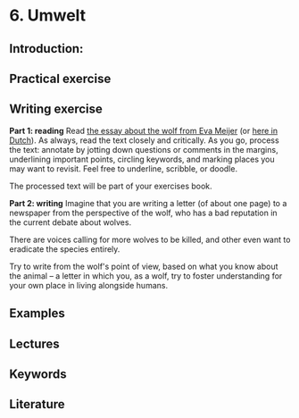 # 6. Umwelt

## Introduction: 

## Practical exercise

## Writing exercise
__Part 1: reading__
Read [the essay about the wolf from Eva Meijer](files/the-wolf-is-not-angry.pdf) (or [here in Dutch](files/de-wolf-is-niet-boos.pdf)). As always, read the text closely and critically. As you go, process the text: annotate by jotting down questions or comments in the margins, underlining important points, circling keywords, and marking places you may want to revisit. Feel free to underline, scribble, or doodle. 

The processed text will be part of your exercises book. 

__Part 2: writing__
Imagine that you are writing a letter (of about one page) to a newspaper from the perspective of the wolf, who has a bad reputation in the current debate about wolves. 

There are voices calling for more wolves to be killed, and other even want to eradicate the species entirely.

Try to write from the wolf's point of view, based on what you know about the animal – a letter in which you, as a wolf, try to foster understanding for your own place in living alongside humans.


## Examples

## Lectures

## Keywords

## Literature